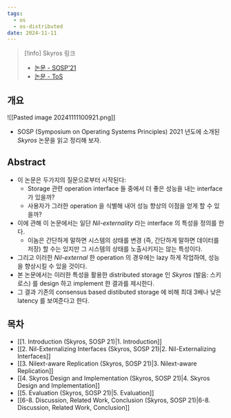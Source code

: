 ```yaml
---
tags:
  - os
  - os-distributed
date: 2024-11-11
---
```

> [!info] Skyros 링크
> - [논문 - SOSP'21](https://dl.acm.org/doi/10.1145/3477132.3483543)
> - [논문 - ToS](https://dl.acm.org/doi/10.1145/3542821)

## 개요

![[Pasted image 20241111100921.png]]

- SOSP (Symposium on Operating Systems Principles) 2021 년도에 소개된 *Skyros* 논문을 읽고 정리해 보자.

## Abstract

- 이 논문은 두가지의 질문으로부터 시작된다:
	- Storage 관련 operation interface 들 중에서 더 좋은 성능을 내는 interface 가 있을까?
	- 사용자가 그러한 operation 을 식별해 내어 성능 향상의 이점을 얻게 할 수 있을까?
- 이에 관해 이 논문에서는 일단 *Nil-externality* 라는 interface 의 특성을 정의를 한다.
	- 이놈은 간단하게 말하면 시스템의 상태를 변경 (즉, 간단하게 말하면 데이터를 저장) 할 수는 있지만 그 시스템의 상태를 노출시키지는 않는 특성이다.
- 그리고 이러한 *Nil-external* 한 operation 의 경우에는 lazy 하게 작업하여, 성능을 향상시킬 수 있을 것이다.
- 본 논문에서는 이러한 특성을 활용한 distributed storage 인 *Skyros* (발음: 스키로스) 를 design 하고 implement 한 결과를 제시한다.
- 그 결과 기존의 consensus based distibuted storage 에 비해 최대 3배나 낮은 latency 를 보여준다고 한다.

## 목차

- [[1. Introduction (Skyros, SOSP 21)|1. Introduction]]
- [[2. Nil-Externalizing Interfaces (Skyros, SOSP 21)|2. Nil-Externalizing Interfaces]]
- [[3. Nilext-aware Replication (Skyros, SOSP 21)|3. Nilext-aware Replication]]
- [[4. Skyros Design and Implementation (Skyros, SOSP 21)|4. Skyros Design and Implementation]]
- [[5. Evaluation (Skyros, SOSP 21)|5. Evaluation]]
- [[6-8. Discussion, Related Work, Conclusion (Skyros, SOSP 21)|6-8. Discussion, Related Work, Conclusion]]
